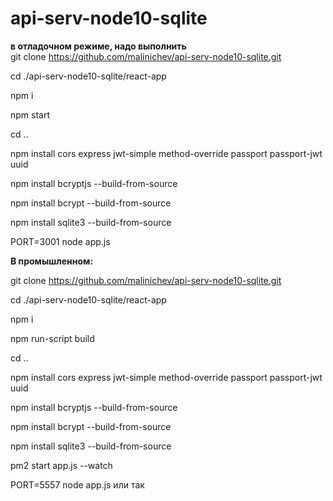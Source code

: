 # api-serv-node10-sqlite

**в отладочном режиме, надо выполнить** </br>
git clone https://github.com/malinichev/api-serv-node10-sqlite.git </br>

cd ./api-serv-node10-sqlite/react-app </br>

npm i </br>

npm start </br>

cd .. </br>

npm install cors express jwt-simple method-override passport passport-jwt uuid </br>

npm install bcryptjs --build-from-source </br>

npm install bcrypt --build-from-source </br>

npm install sqlite3 --build-from-source </br>

PORT=3001 node app.js </br>


**В промышленном:** </br>

git clone https://github.com/malinichev/api-serv-node10-sqlite.git </br>

cd ./api-serv-node10-sqlite/react-app </br>

npm i </br>

npm run-script build </br>

cd .. </br>

npm install cors express jwt-simple method-override passport passport-jwt uuid </br>

npm install bcryptjs --build-from-source </br>

npm install bcrypt --build-from-source </br>

npm install sqlite3 --build-from-source </br>

pm2 start app.js --watch </br>

PORT=5557 node app.js или так
